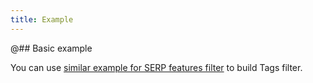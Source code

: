 ```yaml
---
title: Example
---
```


@## Basic example

You can use [similar example for SERP features filter](/filter-group/filter-serp-features/filter-serp-features-code/#ac96ad) to build Tags filter.
